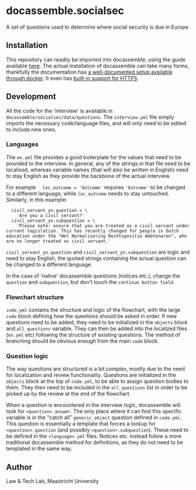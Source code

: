 # docassemble.socialsec

A set of questions used to determine where social security is due in Europe

## Installation

This repository can readily be imported into docassemble, using the guide available [here](https://docassemble.org/docs/packages.html#installing).
The actual installation of docassemble can take many forms, thankfully the documentation has [a well-documented setup available through docker](https://docassemble.org/docs/docker.html#https).
It even has [built-in support for HTTPS](https://docassemble.org/docs/docker.html#https).

## Development

All the code for the 'interview' is available in `docassemble/socialsec/data/questions`.
The `interview.yml` file simply imports the necessary code/language files, and will only need to be edited to include new ones.

### Languages

The `en.yml` file provides a good boilerplate for the values that need to be provided to the interview.
In general, any of the strings in that file need to be localised, whereas variable names (that will also be written in English) need to stay English as they provide the backbone of the actual interview.

For example `  loc_outcome = 'Outcome'` requires `'Outcome'` to be changed to a different language, while `loc_outcome` needs to stay untouched.
Similarly, in this example:
```
  civil_servant_yn.question = \
    'Are you a civil servant?'
  civil_servant_yn.subquestion = \
    'Please note: ensure that you are treated as a civil servant under current legislation. This has recently changed for people in Dutch education under the "Wet Normalisering Rechtspositie Ambtenaren", who are no longer treated as civil servant.'
```
`civil_servant_yn.question` and `civil_servant_yn.subquestion` are logic and need to stay English, the quoted strings containing the actual question can be changed to a different language.

In the case of 'native' docassemble questions (notices etc.), change the `question` and `subquestion`, but don't touch the `continue button field`.

### Flowchart structure

`code.yml` contains the structure and logic of the flowchart, with the large `code` block defining how the questions should be asked in order.
If new questions need to be added, they need to be initialized in the `objects` block and `all_questions` variable. 
They can then be added into the localized files (`en.yml` etc) following the structure of existing questions.
The method of branching should be obvious enough from the main `code` block.

### Question logic

The way questions are structured is a bit complex, mostly due to the need for localization and review functionality.
Questions are initialized in the `objects` block at the top of `code.yml`, to be able to assign question bodies to them.
They then need to be included in the `all_questions` list in order to be picked up by the review at the end of the flowchart.

When a question is encountered in the interview logic, docassemble will look for `<question>.answer`.
The only place where it can find this specific variable is in the "catch all" `generic_object` question defined in `code.yml`.
This question is essentially a template that forces a lookup for `<question>.question` (and possibly `<question>.subquestion`).
These need to be defined in the `<language>.yml` files.
Notices etc. instead follow a more traditional docassemble method for definitions, as they do not need to be templated in the same way.

## Author

Law & Tech Lab, Maastricht University